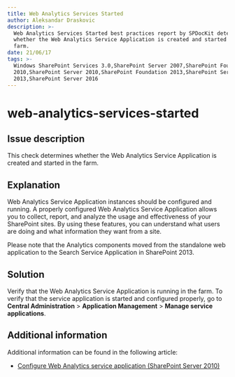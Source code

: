 ```yaml
---
title: Web Analytics Services Started
author: Aleksandar Draskovic
description: >-
  Web Analytics Services Started best practices report by SPDocKit determines
  whether the Web Analytics Service Application is created and started in the
  farm.
date: 21/06/17
tags: >-
  Windows SharePoint Services 3.0,SharePoint Server 2007,SharePoint Foundation
  2010,SharePoint Server 2010,SharePoint Foundation 2013,SharePoint Server
  2013,SharePoint Server 2016
---
```


# web-analytics-services-started

## Issue description

This check determines whether the Web Analytics Service Application is created and started in the farm.

## Explanation

Web Analytics Service Application instances should be configured and running. A properly configured Web Analytics Service Application allows you to collect, report, and analyze the usage and effectiveness of your SharePoint sites. By using these features, you can understand what users are doing and what information they want from a site.

Please note that the Analytics components moved from the standalone web application to the Search Service Application in SharePoint 2013.

## Solution

Verify that the Web Analytics Service Application is running in the farm. To verify that the service application is started and configured properly, go to **Central Administration** &gt; **Application Management** &gt; **Manage service applications**.

## Additional information

Additional information can be found in the following article:

* [Configure Web Analytics service application \(SharePoint Server 2010\)](https://technet.microsoft.com/en-us/library/gg266382%28v=office.14%29.aspx)


